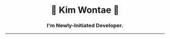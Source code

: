 
<div align="center"> 
   
 <!-- <a href="https://suave-lilac-075.notion.site/b1ac3609f8a946c3a1939b5d46211e44?v=cc0f75ec13e54868a33bb57336fb9ee8">
    <img align="right" src="https://github-readme-stats.vercel.app/api/top-langs/?username=kimwontae&theme=dracula&exclude_repo=Computer-Science-Engineering&layout=compact&langs_count=10"/></a>-->
  
  # 🐣 Kim Wontae 🐥 
  ### I'm Newly-Initiated Developer. 
  
  ---
  
  <!--<a href="https://github.com/kimwontae"><img src="https://hits.seeyoufarm.com/api/count/incr/badge.svg?url=https%3A%2F%2Fgithub.com%2Fkimwontae&count_bg=%2379C83D&title_bg=%23555555&icon=&icon_color=%23E7E7E7&title=hits&edge_flat=false)"/></a> -->
 
  <!--<a href="https://velog.io/@uuontae"><img src="https://img.shields.io/badge/uuontae.log-3DDC84?style=flat-square&logo=Blogger&logoColor=white"/></a>-->
 
  <br>
  
</div>
